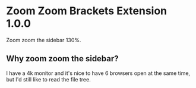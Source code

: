 Zoom Zoom Brackets Extension 1.0.0
=========

Zoom zoom the sidebar 130%.

## Why zoom zoom the sidebar?

I have a 4k monitor and it's nice to have 6 browsers open at the same time, but I'd still like to read the file tree.
